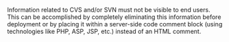Information related to CVS and/or SVN must not be visible to end users. This can be accomplished by completely eliminating this information before deployment or by placing it within a server-side code comment block (using technologies like PHP, ASP, JSP, etc.) instead of an HTML comment.